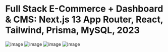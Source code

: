 # Full Stack E-Commerce + Dashboard & CMS: Next.js 13 App Router, React, Tailwind, Prisma, MySQL, 2023

![image](https://github.com/user-attachments/assets/16ac229e-93c6-4fad-9cf5-da37bcf9b969)
![image](https://github.com/user-attachments/assets/49977d2b-9a51-4ad9-bdbf-85a36be1f1cc)
![image](https://github.com/user-attachments/assets/59d05f2a-6517-4b56-9840-2ae9da1ce3fb)
![image](https://github.com/user-attachments/assets/f2792e72-71f0-4a38-b283-3e93dbeb8c15)
